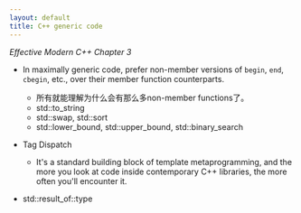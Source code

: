 ```yaml
---
layout: default
title: C++ generic code
---
```


*Effective Modern C++ Chapter 3*

* In maximally generic code, prefer non-member versions of `begin`, `end`, `cbegin`, etc., over their member function counterparts.
   * 所有就能理解为什么会有那么多non-member functions了。
   * std::to_string
   * std::swap, std::sort
   * std::lower_bound, std::upper_bound, std::binary_search

* Tag Dispatch
   * It's a standard building block of template metaprogramming, and the more you look at code inside contemporary C++ libraries, the more often you'll encounter it.


* std::result_of<CallableObj>::type



